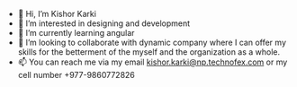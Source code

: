 - 👋 Hi, I’m Kishor Karki
- 👀 I’m interested in designing and development
- 🌱 I’m currently learning angular 
- 💞️ I’m looking to collaborate with dynamic company where I can offer my skills for the betterment of the myself and the organization as a whole.
- 📫 You can reach me via my email kishor.karki@np.technofex.com or my cell number +977-9860772826

<!---
kishorkarki1996/kishorkarki1996 is a ✨ special ✨ repository because its `README.md` (this file) appears on your GitHub profile.
You can click the Preview link to take a look at your changes.
--->
